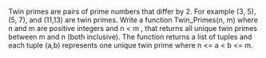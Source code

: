 Twin primes are pairs of prime numbers that differ by 2. For example (3, 5), (5, 7), and (11,13) are twin primes.
Write a function Twin_Primes(n, m) where n and m are positive integers and n < m , that returns all unique twin primes between m and n (both inclusive). The function returns a list of tuples and each tuple (a,b) represents one unique twin prime where n <= a < b <= m.
